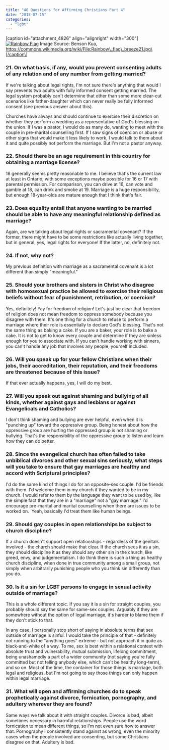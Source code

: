```yaml
---
title: "40 Questions for Affirming Christians Part 4"
date: "2015-07-15"
categories: 
  - "lgbt"
---
```


\[caption id="attachment\_4826" align="alignright" width="300"\][![Rainbow Flag](images/Rainbow-Flag-300x169.jpg)](http://anabaptistredux.com/wp-content/uploads/2015/07/Rainbow-Flag.jpg) Image Source: Benson Kua, https://commons.wikimedia.org/wiki/File:Rainbow\_flag\_breeze21.jpg\[/caption\]

### 21\. On what basis, if any, would you prevent consenting adults of any relation and of any number from getting married?

If we're talking about legal rights, I'm not sure there's anything that would I say prevents two adults with fully informed consent getting married. The legal system probably can't determine that other than some more clear-cut scenarios like father-daughter which can never really be fully informed consent (see previous answer about this).

Churches have always and should continue to exercise their discretion on whether they perform a wedding as a representative of God's blessing on the union. If I was a pastor, I would do as many do, wanting to meet with the couple in pre-marital counselling first. If I saw signs of coercion or abuse or other signs that would make it less likely to work, I would talk to them about it and quite possibly not perform the marriage. But I'm not a pastor anyway.

### <!--more-->22. Should there be an age requirement in this country for obtaining a marriage license?

18 generally seems pretty reasonable to me. I believe that's the current law at least in Ontario, with some exceptions maybe possible for 16 or 17 with parental permission. For comparison, you can drive at 16, can vote and gamble at 18, can drink and smoke at 19. Marriage is a huge responsibility, but enough 18-year-olds are mature enough that I think that's fair.

### 23\. Does equality entail that anyone wanting to be married should be able to have any meaningful relationship defined as marriage?

Again, are we talking about legal rights or sacramental covenant? If the former, there might have to be some restrictions like actually living together, but in general, yes, legal rights for everyone! If the latter, no, definitely not.

### 24\. If not, why not?

My previous definition with marriage as a sacramental covenant is a lot different than simply "meaningful."

### 25\. Should your brothers and sisters in Christ who disagree with homosexual practice be allowed to exercise their religious beliefs without fear of punishment, retribution, or coercion?

Yes, definitely! Yay for freedom of religion! Let's just be clear that freedom of religion does not mean freedom to oppress somebody because you disagree with them. It's one thing for a church to refuse to perform a marriage where their role is essentially to declare God's blessing. That's not the same thing as baking a cake. If you are a baker, your role is to bake a cake. It is not to get to know every couple and determine if they are sinless enough for you to associate with. If you can't handle working with sinners, you can't handle any job that involves any people, yourself included.

### 26\. Will you speak up for your fellow Christians when their jobs, their accreditation, their reputation, and their freedoms are threatened because of this issue?

If that ever actually happens, yes, I will do my best.

### 27\. Will you speak out against shaming and bullying of all kinds, whether against gays and lesbians or against Evangelicals and Catholics?

I don't think shaming and bullying are ever helpful, even when it is "punching up" toward the oppressive group. Being honest about how the oppressive group are hurting the oppressed group is not shaming or bullying. That's the responsibility of the oppressive group to listen and learn how they can do better.

### 28\. Since the evangelical church has often failed to take unbiblical divorces and other sexual sins seriously, what steps will you take to ensure that gay marriages are healthy and accord with Scriptural principles?

I'd do the same kind of things I do for an opposite-sex couple. I'd be friends with them. I'd welcome them in my church if they wanted to be in my church. I would refer to them by the language they want to be used by, like the simple fact that they are in a "marriage" not a "gay marriage." I'd encourage pre-marital and marital counselling when there are issues to be worked on.  Yeah, basically I'd treat them like human beings.

### 29\. Should gay couples in open relationships be subject to church discipline?

If a church doesn't support open relationships - regardless of the genitals involved - the church should make that clear. If the church sees it as a sin, they should discipline it as they should any other sin in the church, like greed, envy, and judgementalism. I do think there is such a thing as healthy church discipline, when done in true community among a small group, not simply when arbitrarily punishing people who you think sin differently than you do.

### 30\. Is it a sin for LGBT persons to engage in sexual activity outside of marriage?

This is a whole different topic. If you say it is a sin for straight couples, you probably should say the same for same-sex couples. Arguably if they are somewhere without the option of legal marriage, it's harder to blame them if they don't stick to that.

In any case, I personally stop short of saying in absolute terms that sex outside of marriage is sinful. I would take the principle of that - definitely not running to the "anything goes" extreme - but not approach it in quite as black-and-white of a way. To me, sex is best within a relational context with absolute trust and vulnerability, mutual submission, lifelong commitment, being unashamedly a part of a wider community (not saying you're fully committed but not telling anybody else, which can't be healthy long-term), and so on. Most of the time, the container for those things is marriage, both legal and religious, but I'm not going to say those things can only happen within legal marriage.

### 31\. What will open and affirming churches do to speak prophetically against divorce, fornication, pornography, and adultery wherever they are found?

Same ways we talk about it with straight couples. Divorce is bad, albeit sometimes necessary in harmful relationships. People use the word fornication to mean different things, so I'm not even sure how to answer that. Pornography I consistently stand against as wrong, even the minority cases when the people involved are consenting, but some Christians disagree on that. Adultery is bad.
